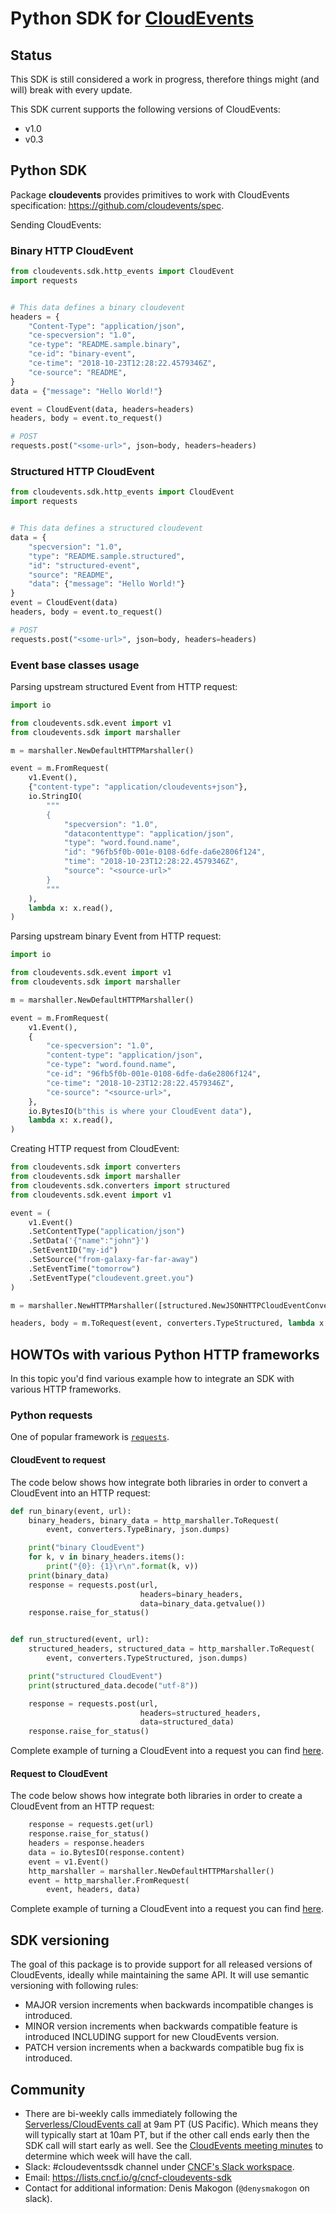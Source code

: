 # Python SDK for [CloudEvents](https://github.com/cloudevents/spec)

## Status

This SDK is still considered a work in progress, therefore things might (and
will) break with every update.

This SDK current supports the following versions of CloudEvents:

- v1.0
- v0.3

## Python SDK

Package **cloudevents** provides primitives to work with CloudEvents specification: https://github.com/cloudevents/spec.

Sending CloudEvents:

### Binary HTTP CloudEvent

```python
from cloudevents.sdk.http_events import CloudEvent
import requests


# This data defines a binary cloudevent
headers = {
    "Content-Type": "application/json",
    "ce-specversion": "1.0",
    "ce-type": "README.sample.binary",
    "ce-id": "binary-event",
    "ce-time": "2018-10-23T12:28:22.4579346Z",
    "ce-source": "README",
}
data = {"message": "Hello World!"}

event = CloudEvent(data, headers=headers)
headers, body = event.to_request()

# POST
requests.post("<some-url>", json=body, headers=headers)
```

### Structured HTTP CloudEvent

```python
from cloudevents.sdk.http_events import CloudEvent
import requests


# This data defines a structured cloudevent
data = {
    "specversion": "1.0",
    "type": "README.sample.structured",
    "id": "structured-event",
    "source": "README",
    "data": {"message": "Hello World!"}
}
event = CloudEvent(data)
headers, body = event.to_request()

# POST
requests.post("<some-url>", json=body, headers=headers)
```

### Event base classes usage
 
Parsing upstream structured Event from HTTP request:

```python
import io

from cloudevents.sdk.event import v1
from cloudevents.sdk import marshaller

m = marshaller.NewDefaultHTTPMarshaller()

event = m.FromRequest(
    v1.Event(),
    {"content-type": "application/cloudevents+json"},
    io.StringIO(
        """
        {
            "specversion": "1.0",
            "datacontenttype": "application/json",
            "type": "word.found.name",
            "id": "96fb5f0b-001e-0108-6dfe-da6e2806f124",
            "time": "2018-10-23T12:28:22.4579346Z",
            "source": "<source-url>"
        }
        """
    ),
    lambda x: x.read(),
)
```

Parsing upstream binary Event from HTTP request:

```python
import io

from cloudevents.sdk.event import v1
from cloudevents.sdk import marshaller

m = marshaller.NewDefaultHTTPMarshaller()

event = m.FromRequest(
    v1.Event(),
    {
        "ce-specversion": "1.0",
        "content-type": "application/json",
        "ce-type": "word.found.name",
        "ce-id": "96fb5f0b-001e-0108-6dfe-da6e2806f124",
        "ce-time": "2018-10-23T12:28:22.4579346Z",
        "ce-source": "<source-url>",
    },
    io.BytesIO(b"this is where your CloudEvent data"),
    lambda x: x.read(),
)
```

Creating HTTP request from CloudEvent:

```python
from cloudevents.sdk import converters
from cloudevents.sdk import marshaller
from cloudevents.sdk.converters import structured
from cloudevents.sdk.event import v1

event = (
    v1.Event()
    .SetContentType("application/json")
    .SetData('{"name":"john"}')
    .SetEventID("my-id")
    .SetSource("from-galaxy-far-far-away")
    .SetEventTime("tomorrow")
    .SetEventType("cloudevent.greet.you")
)

m = marshaller.NewHTTPMarshaller([structured.NewJSONHTTPCloudEventConverter()])

headers, body = m.ToRequest(event, converters.TypeStructured, lambda x: x)
```

## HOWTOs with various Python HTTP frameworks

In this topic you'd find various example how to integrate an SDK with various HTTP frameworks.

### Python requests

One of popular framework is [`requests`](http://docs.python-requests.org/en/master/).

#### CloudEvent to request

The code below shows how integrate both libraries in order to convert a CloudEvent into an HTTP request:

```python
def run_binary(event, url):
    binary_headers, binary_data = http_marshaller.ToRequest(
        event, converters.TypeBinary, json.dumps)

    print("binary CloudEvent")
    for k, v in binary_headers.items():
        print("{0}: {1}\r\n".format(k, v))
    print(binary_data)
    response = requests.post(url,
                             headers=binary_headers,
                             data=binary_data.getvalue())
    response.raise_for_status()


def run_structured(event, url):
    structured_headers, structured_data = http_marshaller.ToRequest(
        event, converters.TypeStructured, json.dumps)

    print("structured CloudEvent")
    print(structured_data.decode("utf-8"))

    response = requests.post(url,
                             headers=structured_headers,
                             data=structured_data)
    response.raise_for_status()

```

Complete example of turning a CloudEvent into a request you can find [here](samples/python-requests/cloudevent_to_request.py).

#### Request to CloudEvent

The code below shows how integrate both libraries in order to create a CloudEvent from an HTTP request:

```python
    response = requests.get(url)
    response.raise_for_status()
    headers = response.headers
    data = io.BytesIO(response.content)
    event = v1.Event()
    http_marshaller = marshaller.NewDefaultHTTPMarshaller()
    event = http_marshaller.FromRequest(
        event, headers, data)

```

Complete example of turning a CloudEvent into a request you can find [here](samples/python-requests/request_to_cloudevent.py).

## SDK versioning

The goal of this package is to provide support for all released versions of CloudEvents, ideally while maintaining
the same API. It will use semantic versioning with following rules:

- MAJOR version increments when backwards incompatible changes is introduced.
- MINOR version increments when backwards compatible feature is introduced INCLUDING support for new CloudEvents version.
- PATCH version increments when a backwards compatible bug fix is introduced.

## Community

- There are bi-weekly calls immediately following the [Serverless/CloudEvents
  call](https://github.com/cloudevents/spec#meeting-time) at
  9am PT (US Pacific). Which means they will typically start at 10am PT, but
  if the other call ends early then the SDK call will start early as well.
  See the [CloudEvents meeting minutes](https://docs.google.com/document/d/1OVF68rpuPK5shIHILK9JOqlZBbfe91RNzQ7u_P7YCDE/edit#)
  to determine which week will have the call.
- Slack: #cloudeventssdk channel under
  [CNCF's Slack workspace](https://slack.cncf.io/).
- Email: https://lists.cncf.io/g/cncf-cloudevents-sdk
- Contact for additional information: Denis Makogon (`@denysmakogon` on slack).
